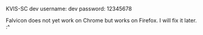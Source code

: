 KVIS-SC dev
username: dev
password: 12345678

Falvicon does not yet work on Chrome but works on Firefox.
I will fix it later. :^